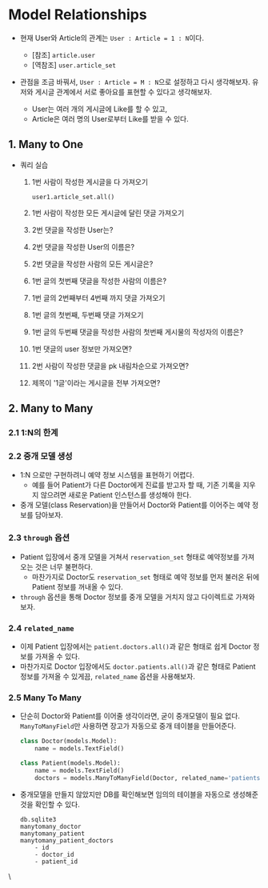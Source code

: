 # Model Relationships

- 현재 User와 Article의 관계는 `User : Article = 1 : N`이다.
  - [참조] `article.user`
  - [역참조] `user.article_set`

- 관점을 조금 바꿔서, `User : Article = M : N`으로 설정하고 다시 생각해보자. 유저와 게시글 관계에서 서로 좋아요를 표현할 수 있다고 생각해보자.
  - User는 여러 개의 게시글에 Like를 할 수 있고,
  - Article은 여러 명의 User로부터 Like를 받을 수 있다.

## 1. Many to One

* 쿼리 실습

  1. 1번 사람이 작성한 게시글을 다 가져오기

     `user1.article_set.all()`

  2. 1번 사람이 작성한 모든 게시글에 달린 댓글 가져오기

  3. 2번 댓글을 작성한 User는?

  4. 2번 댓글을 작성한 User의 이름은?

  5. 2번 댓글을 작성한 사람의 모든 게시글은?

  6. 1번 글의 첫번째 댓글을 작성한 사람의 이름은?

  7. 1번 글의 2번째부터 4번째 까지 댓글 가져오기

  8. 1번 글의 첫번째, 두번째 댓글 가져오기

  9. 1번 글의 두번째 댓글을 작성한 사람의 첫번째 게시물의 작성자의 이름은?

  10. 1번 댓글의 user 정보만 가져오면?

  11. 2번 사람이 작성한 댓글을 pk 내림차순으로 가져오면?

  12. 제목이 '1글'이라는 게시글을 전부 가져오면?

      

## 2. Many to Many

### 2.1 1:N의 한계

### 2.2 중개 모델 생성

* 1:N 으로만 구현하려니 예약 정보 시스템을 표현하기 어렵다.
  * 예를 들어 Patient가 다른 Doctor에게 진료를 받고자 할 때, 기존 기록을 지우지 않으려면 새로운 Patient 인스턴스를 생성해야 한다.
* 중개 모델(class Reservation)을 만들어서 Doctor와 Patient를 이어주는 예약 정보를 담아보자.

### 2.3 `through` 옵션

* Patient 입장에서 중개 모델을 거쳐서 `reservation_set` 형태로 예약정보를 가져오는 것은 너무 불편하다.
  * 마찬가지로 Doctor도 `reservation_set` 형태로 예약 정보를 먼저 불러온 뒤에 Patient 정보를 꺼내올 수 있다.
* `through` 옵션을 통해 Doctor 정보를 중개 모델을 거치지 않고 다이렉트로 가져와보자.

### 2.4 `related_name`

* 이제 Patient 입장에서는 `patient.doctors.all()`과 같은 형태로 쉽게 Doctor 정보를 가져올 수 있다.
* 마찬가지로 Doctor 입장에서도 `doctor.patients.all()`과 같은 형태로 Patient 정보를 가져올 수 있게끔, `related_name` 옵션을 사용해보자.

### 2.5 Many To Many

* 단순히 Doctor와 Patient를 이어줄 생각이라면, 굳이 중개모델이 필요 없다. `ManyToManyField`만 사용하면 장고가 자동으로 중개 테이블을  만들어준다.

  ```python
  class Doctor(models.Model):
      name = models.TextField()
  
  class Patient(models.Model):
      name = models.TextField()
      doctors = models.ManyToManyField(Doctor, related_name='patients')
  ```

* 중개모델을 만들지 않았지만 DB를 확인해보면 임의의 테이블을 자동으로 생성해준 것을 확인할 수 있다.

  ```
  db.sqlite3
  manytomany_doctor
  manytomany_patient
  manytomany_patient_doctors
      - id
      - doctor_id
      - patient_id
  ```

  









\









